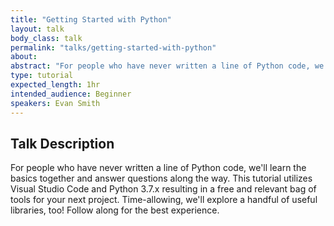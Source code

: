 ```yaml
---
title: "Getting Started with Python"
layout: talk
body_class: talk
permalink: "talks/getting-started-with-python"
about: 
abstract: "For people who have never written a line of Python code, we'll learn the basics together and answer questions along the way. This tutorial utilizes Visual Studio Code and Python 3.7.x resulting in a free and relevant bag of tools for your next project. Time-allowing, we'll explore useful libraries!"
type: tutorial
expected_length: 1hr
intended_audience: Beginner
speakers: Evan Smith
---
```


## Talk Description
For people who have never written a line of Python code, we'll learn the basics together and answer questions along the way. This tutorial utilizes Visual Studio Code and Python 3.7.x resulting in a free and relevant bag of tools for your next project. Time-allowing, we'll explore a handful of useful libraries, too! Follow along for the best experience.
    